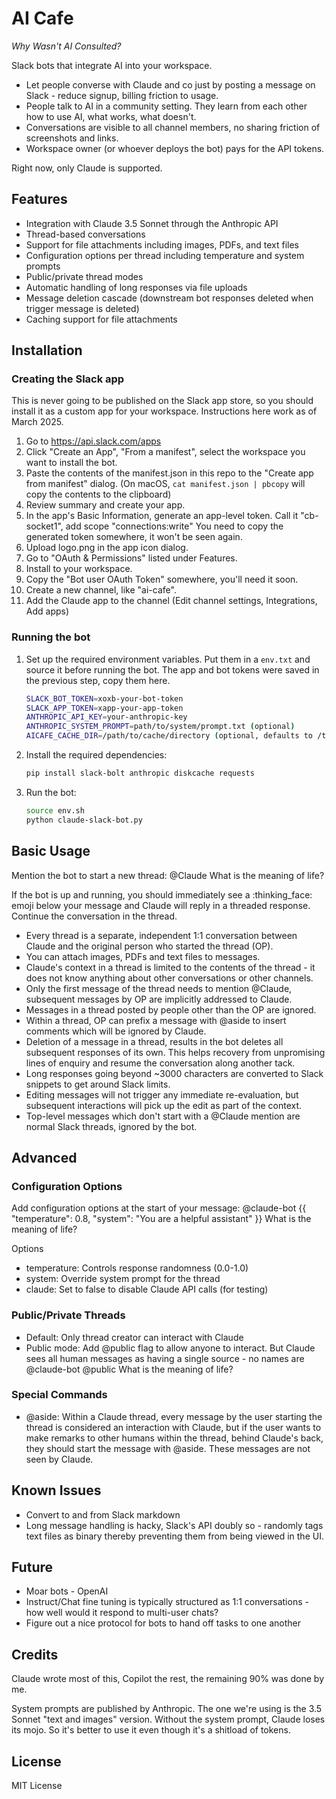 # AI Cafe
_Why Wasn't AI Consulted?_


Slack bots that integrate AI into your workspace.
- Let people converse with Claude and co just by posting a message on Slack - reduce signup, billing friction to usage.
- People talk to AI in a community setting. They learn from each other how to use AI, what works, what doesn't.
- Conversations are visible to all channel members, no sharing friction of screenshots and links.
- Workspace owner (or whoever deploys the bot) pays for the API tokens.

Right now, only Claude is supported.

## Features

- Integration with Claude 3.5 Sonnet through the Anthropic API
- Thread-based conversations
- Support for file attachments including images, PDFs, and text files
- Configuration options per thread including temperature and system prompts
- Public/private thread modes
- Automatic handling of long responses via file uploads
- Message deletion cascade (downstream bot responses deleted when trigger message is deleted)
- Caching support for file attachments

## Installation

### Creating the Slack app

This is never going to be published on the Slack app store, so you should install it as a custom
app for your workspace. Instructions here work as of March 2025.
1. Go to https://api.slack.com/apps
2. Click "Create an App", "From a manifest", select the workspace you want to install the bot.
3. Paste the contents of the manifest.json in this repo to the "Create app from manifest" dialog.
    (On macOS, `cat manifest.json | pbcopy` will copy the contents to the clipboard)
4. Review summary and create your app.
5. In the app's Basic Information, generate an app-level token. Call it "cb-socket1", add scope "connections:write"
    You need to copy the generated token somewhere, it won't be seen again.
6. Upload logo.png in the app icon dialog.
7. Go to "OAuth & Permissions" listed under Features.
8. Install to your workspace.
9. Copy the "Bot user OAuth Token" somewhere, you'll need it soon.
10. Create a new channel, like "ai-cafe".
11. Add the Claude app to the channel (Edit channel settings, Integrations, Add apps)


### Running the bot
1. Set up the required environment variables. Put them in a `env.txt` and source it before running the bot.
    The app and bot tokens were saved in the previous step, copy them here.
    ```bash
    SLACK_BOT_TOKEN=xoxb-your-bot-token
    SLACK_APP_TOKEN=xapp-your-app-token
    ANTHROPIC_API_KEY=your-anthropic-key
    ANTHROPIC_SYSTEM_PROMPT=path/to/system/prompt.txt (optional)
    AICAFE_CACHE_DIR=/path/to/cache/directory (optional, defaults to /tmp/ai-cafe-cache)
    ```
2. Install the required dependencies:
    ```bash
    pip install slack-bolt anthropic diskcache requests
    ```
3. Run the bot:
    ```bash
    source env.sh
    python claude-slack-bot.py
    ```
## Basic Usage

Mention the bot to start a new thread:
@Claude What is the meaning of life?

If the bot is up and running, you should immediately see a :thinking_face: emoji below your message
and Claude will reply in a threaded response. Continue the conversation in the thread.

- Every thread is a separate, independent 1:1 conversation between Claude and the original person who started the thread (OP).
- You can attach images, PDFs and text files to messages.
- Claude's context in a thread is limited to the contents of the thread - it does not know anything about
  other conversations or other channels.
- Only the first message of the thread needs to mention @Claude, subsequent messages by OP are implicitly addressed to Claude.
- Messages in a thread posted by people other than the OP are ignored.
- Within a thread, OP can prefix a message with @aside to insert comments which will be ignored by Claude.
- Deletion of a message in a thread, results in the bot deletes all subsequent responses of its own. This helps
  recovery from unpromising lines of enquiry and resume the conversation along another tack.
- Long responses going beyond ~3000 characters are converted to Slack snippets to get around Slack limits.
- Editing messages will not trigger any immediate re-evaluation, but subsequent interactions will pick up the edit as part of the context.
- Top-level messages which don't start with a @Claude mention are normal Slack threads, ignored by the bot.

## Advanced
### Configuration Options
Add configuration options at the start of your message: @claude-bot {{ "temperature": 0.8, "system": "You are a helpful assistant" }} What is the meaning of life?

Options
- temperature: Controls response randomness (0.0-1.0)
- system: Override system prompt for the thread
- claude: Set to false to disable Claude API calls (for testing)

### Public/Private Threads
- Default: Only thread creator can interact with Claude
- Public mode: Add @public flag to allow anyone to interact. But Claude sees all human messages as having a single source - no names are 
@claude-bot @public What is the meaning of life?

### Special Commands
- @aside: Within a Claude thread, every message by the user starting the thread is considered an interaction with Claude, but if the user wants to make remarks to other humans within the thread, behind Claude's back, they should start the message with @aside. These messages are not seen by Claude.

## Known Issues
- Convert to and from Slack markdown
- Long message handling is hacky, Slack's API doubly so - randomly tags text files as binary thereby preventing them from being viewed in the UI.

## Future

- Moar bots - OpenAI
- Instruct/Chat fine tuning is typically structured as 1:1 conversations - how well would it respond to multi-user chats?
- Figure out a nice protocol for bots to hand off tasks to one another

## Credits
Claude wrote most of this, Copilot the rest, the remaining 90% was done by me.

System prompts are published by Anthropic. The one we're using is the 3.5 Sonnet "text and images" version.
Without the system prompt, Claude loses its mojo. So it's better to use it even though it's a shitload of tokens.

## License
MIT License
